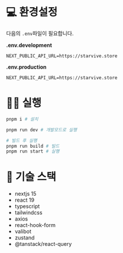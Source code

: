 # 💻 환경설정

다음의 `.env`파일이 필요합니다.

**.env.development**

```
NEXT_PUBLIC_API_URL=https://starvive.store
```

**.env.production**

```
NEXT_PUBLIC_API_URL=https://starvive.store
```

# 👩‍💻 실행

```bash
pnpm i # 설치

pnpm run dev # 개발모드로 실행

# 빌드 후 실행
pnpm run build # 빌드
pnpm run start # 실행
```

# 🚀 기술 스택

- nextjs 15
- react 19
- typescript
- tailwindcss
- axios
- react-hook-form
- valibot
- zustand
- @tanstack/react-query

